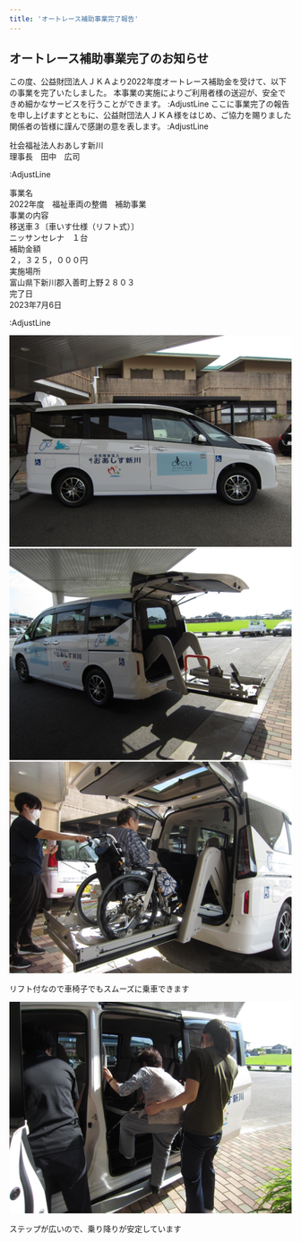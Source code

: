 ```yaml
---
title: 'オートレース補助事業完了報告'
---
```


## オートレース補助事業完了のお知らせ

この度、公益財団法人ＪＫＡより2022年度オートレース補助金を受けて、以下の事業を完了いたしました。 本事業の実施によりご利用者様の送迎が、安全できめ細かなサービスを行うことができます。
:AdjustLine
ここに事業完了の報告を申し上げますとともに、公益財団法人ＪＫＡ様をはじめ、ご協力を賜りました関係者の皆様に謹んで感謝の意を表します。
:AdjustLine
<p class="text-right">
社会福祉法人おあしす新川<br/>
理事長　田中　広司
</p>

:AdjustLine

<div class="table w-full border-collapse">
    <div class="table-row">
        <div class="table-cell border p-2 bg-zinc-500 text-white text-right">事業名</div>
        <div class="table-cell border p-2 text-slate-600">2022年度　福祉車両の整備　補助事業</div>
    </div>
    <div class="table-row">
        <div class="table-cell border p-2 bg-zinc-500 text-white text-right">事業の内容</div>
        <div class="table-cell border p-2 text-slate-600">
            移送車３〔車いす仕様（リフト式）〕<br/>
            ニッサンセレナ　１台
        </div>
    </div>
    <div class="table-row">
        <div class="table-cell border p-2 bg-zinc-500 text-white text-right">補助金額</div>
        <div class="table-cell border p-2 text-slate-600">２，３２５，０００円</div>
    </div>
    <div class="table-row">
        <div class="table-cell border p-2 bg-zinc-500 text-white text-right">実施場所</div>
        <div class="table-cell border p-2 text-slate-600">富山県下新川郡入善町上野２８０３</div>
    </div>
    <div class="table-row">
        <div class="table-cell border p-2 bg-zinc-500 text-white text-right">完了日</div>
        <div class="table-cell border p-2 text-slate-600">2023年7月6日</div>
    </div>
</div>

:AdjustLine

<div class="grid lg:grid-cols-2">
  <div class="bg-white border border-collapse p-2 justify-center">
    <img src="/img/jkareport2/photo1.jpg" class="w-full"  />
  </div>
  <div class="bg-white border border-collapse p-2 justify-center">
    <img src="/img/jkareport2/photo2.jpg" class="w-full"  />
  </div>
  <div class="bg-white border border-collapse p-2 justify-center">
    <img src="/img/jkareport2/photo4.jpg" class="w-full"  />
    <p>リフト付なので車椅子でもスムーズに乗車できます</p>
  </div>
  <div class="bg-white border border-collapse p-2 justify-center">
    <img src="/img/jkareport2/photo3.jpg" class="w-full"  />
    <p>ステップが広いので、乗り降りが安定しています</p>
  </div>
</div>